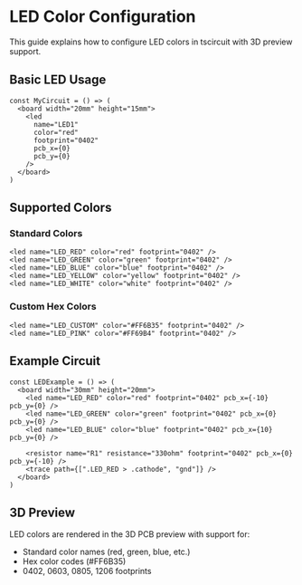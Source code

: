 # LED Color Configuration

This guide explains how to configure LED colors in tscircuit with 3D preview support.

## Basic LED Usage

```tsx
const MyCircuit = () => (
  <board width="20mm" height="15mm">
    <led
      name="LED1"
      color="red"
      footprint="0402"
      pcb_x={0}
      pcb_y={0}
    />
  </board>
)
```

## Supported Colors

### Standard Colors
```tsx
<led name="LED_RED" color="red" footprint="0402" />
<led name="LED_GREEN" color="green" footprint="0402" />
<led name="LED_BLUE" color="blue" footprint="0402" />
<led name="LED_YELLOW" color="yellow" footprint="0402" />
<led name="LED_WHITE" color="white" footprint="0402" />
```

### Custom Hex Colors
```tsx
<led name="LED_CUSTOM" color="#FF6B35" footprint="0402" />
<led name="LED_PINK" color="#FF69B4" footprint="0402" />
```

## Example Circuit

```tsx
const LEDExample = () => (
  <board width="30mm" height="20mm">
    <led name="LED_RED" color="red" footprint="0402" pcb_x={-10} pcb_y={0} />
    <led name="LED_GREEN" color="green" footprint="0402" pcb_x={0} pcb_y={0} />
    <led name="LED_BLUE" color="blue" footprint="0402" pcb_x={10} pcb_y={0} />
    
    <resistor name="R1" resistance="330ohm" footprint="0402" pcb_x={0} pcb_y={-10} />
    <trace path={[".LED_RED > .cathode", "gnd"]} />
  </board>
)
```

## 3D Preview

LED colors are rendered in the 3D PCB preview with support for:
- Standard color names (red, green, blue, etc.)
- Hex color codes (#FF6B35)
- 0402, 0603, 0805, 1206 footprints